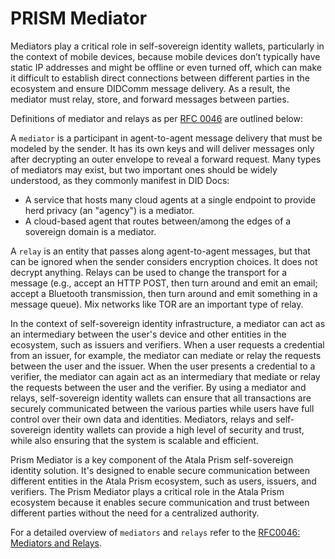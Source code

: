 # PRISM Mediator

Mediators play a critical role in self-sovereign identity wallets, particularly in the context of mobile devices, because mobile devices don’t typically have static IP addresses and might be offline or even turned off, which can make it difficult to establish direct connections between different parties in the ecosystem and ensure DIDComm message delivery. As a result, the mediator must relay, store, and forward messages between parties.

Definitions of mediator and relays as per [RFC 0046](https://github.com/hyperledger/aries-rfcs/tree/main/concepts/0046-mediators-and-relays#summary) are outlined below:

A `mediator` is a participant in agent-to-agent message delivery that must be modeled by the sender. It has its own keys and will deliver messages only after decrypting an outer envelope to reveal a forward request. Many types of mediators may exist, but two important ones should be widely understood, as they commonly manifest in DID Docs:

- A service that hosts many cloud agents at a single endpoint to provide herd privacy (an "agency") is a mediator.
- A cloud-based agent that routes between/among the edges of a sovereign domain is a mediator.

A `relay` is an entity that passes along agent-to-agent messages, but that can be ignored when the sender considers encryption choices. It does not decrypt anything. Relays can be used to change the transport for a message (e.g., accept an HTTP POST, then turn around and emit an email; accept a Bluetooth transmission, then turn around and emit something in a message queue). Mix networks like TOR are an important type of relay.

In the context of self-sovereign identity infrastructure, a mediator can act as an intermediary between the user's device and other entities in the ecosystem, such as issuers and verifiers. When a user requests a credential from an issuer, for example, the mediator can mediate or relay the requests between the user and the issuer. When the user presents a credential to a verifier, the mediator can again act as an intermediary that mediate or relay the requests between the user and the verifier. By using a mediator and relays, self-sovereign identity wallets can ensure that all transactions are securely communicated between the various parties while users have full control over their own data and identities. Mediators, relays and self-sovereign identity wallets can provide a high level of security and trust, while also ensuring that the system is scalable and efficient.

Prism Mediator is a key component of the Atala Prism self-sovereign identity solution. It's designed to enable secure communication between different entities in the Atala Prism ecosystem, such as users, issuers, and verifiers. The Prism Mediator plays a critical role in the Atala Prism ecosystem because it enables secure communication and trust between different parties without the need for a centralized authority.

For a detailed overview of `mediators` and `relays` refer to the [RFC0046: Mediators and Relays](https://github.com/hyperledger/aries-rfcs/tree/main/concepts/0046-mediators-and-relays).